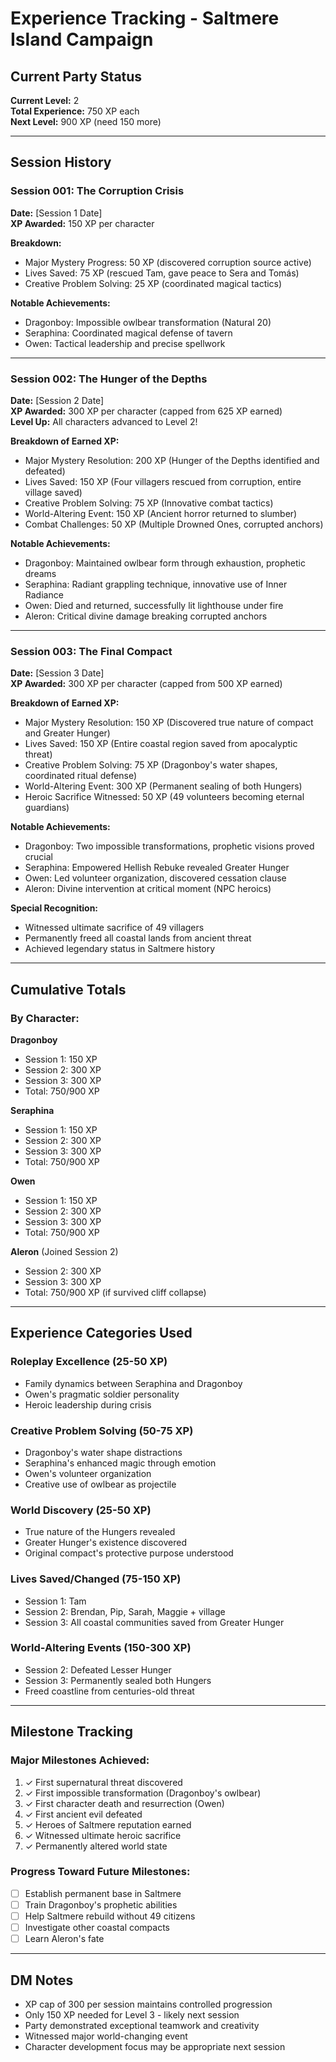 # Experience Tracking - Saltmere Island Campaign

## Current Party Status
**Current Level:** 2  
**Total Experience:** 750 XP each  
**Next Level:** 900 XP (need 150 more)  

---

## Session History

### Session 001: The Corruption Crisis
**Date:** [Session 1 Date]  
**XP Awarded:** 150 XP per character  

**Breakdown:**
- Major Mystery Progress: 50 XP (discovered corruption source active)
- Lives Saved: 75 XP (rescued Tam, gave peace to Sera and Tomás)  
- Creative Problem Solving: 25 XP (coordinated magical tactics)

**Notable Achievements:**
- Dragonboy: Impossible owlbear transformation (Natural 20)
- Seraphina: Coordinated magical defense of tavern
- Owen: Tactical leadership and precise spellwork

---

### Session 002: The Hunger of the Depths
**Date:** [Session 2 Date]  
**XP Awarded:** 300 XP per character (capped from 625 XP earned)  
**Level Up:** All characters advanced to Level 2!  

**Breakdown of Earned XP:**
- Major Mystery Resolution: 200 XP (Hunger of the Depths identified and defeated)
- Lives Saved: 150 XP (Four villagers rescued from corruption, entire village saved)
- Creative Problem Solving: 75 XP (Innovative combat tactics)
- World-Altering Event: 150 XP (Ancient horror returned to slumber)
- Combat Challenges: 50 XP (Multiple Drowned Ones, corrupted anchors)

**Notable Achievements:**
- Dragonboy: Maintained owlbear form through exhaustion, prophetic dreams
- Seraphina: Radiant grappling technique, innovative use of Inner Radiance
- Owen: Died and returned, successfully lit lighthouse under fire
- Aleron: Critical divine damage breaking corrupted anchors

---

### Session 003: The Final Compact
**Date:** [Session 3 Date]  
**XP Awarded:** 300 XP per character (capped from 500 XP earned)  

**Breakdown of Earned XP:**
- Major Mystery Resolution: 150 XP (Discovered true nature of compact and Greater Hunger)
- Lives Saved: 150 XP (Entire coastal region saved from apocalyptic threat)
- Creative Problem Solving: 75 XP (Dragonboy's water shapes, coordinated ritual defense)
- World-Altering Event: 300 XP (Permanent sealing of both Hungers)
- Heroic Sacrifice Witnessed: 50 XP (49 volunteers becoming eternal guardians)

**Notable Achievements:**
- Dragonboy: Two impossible transformations, prophetic visions proved crucial
- Seraphina: Empowered Hellish Rebuke revealed Greater Hunger
- Owen: Led volunteer organization, discovered cessation clause
- Aleron: Divine intervention at critical moment (NPC heroics)

**Special Recognition:**
- Witnessed ultimate sacrifice of 49 villagers
- Permanently freed all coastal lands from ancient threat
- Achieved legendary status in Saltmere history

---

## Cumulative Totals

### By Character:
**Dragonboy**
- Session 1: 150 XP
- Session 2: 300 XP
- Session 3: 300 XP  
- Total: 750/900 XP

**Seraphina**
- Session 1: 150 XP
- Session 2: 300 XP
- Session 3: 300 XP
- Total: 750/900 XP

**Owen**
- Session 1: 150 XP
- Session 2: 300 XP
- Session 3: 300 XP
- Total: 750/900 XP

**Aleron** (Joined Session 2)
- Session 2: 300 XP
- Session 3: 300 XP
- Total: 750/900 XP (if survived cliff collapse)

---

## Experience Categories Used

### Roleplay Excellence (25-50 XP)
- Family dynamics between Seraphina and Dragonboy
- Owen's pragmatic soldier personality
- Heroic leadership during crisis

### Creative Problem Solving (50-75 XP)
- Dragonboy's water shape distractions
- Seraphina's enhanced magic through emotion
- Owen's volunteer organization
- Creative use of owlbear as projectile

### World Discovery (25-50 XP)
- True nature of the Hungers revealed
- Greater Hunger's existence discovered
- Original compact's protective purpose understood

### Lives Saved/Changed (75-150 XP)
- Session 1: Tam
- Session 2: Brendan, Pip, Sarah, Maggie + village
- Session 3: All coastal communities saved from Greater Hunger

### World-Altering Events (150-300 XP)
- Session 2: Defeated Lesser Hunger
- Session 3: Permanently sealed both Hungers
- Freed coastline from centuries-old threat

---

## Milestone Tracking

### Major Milestones Achieved:
1. ✓ First supernatural threat discovered
2. ✓ First impossible transformation (Dragonboy's owlbear)
3. ✓ First character death and resurrection (Owen)
4. ✓ First ancient evil defeated
5. ✓ Heroes of Saltmere reputation earned
6. ✓ Witnessed ultimate heroic sacrifice
7. ✓ Permanently altered world state

### Progress Toward Future Milestones:
- [ ] Establish permanent base in Saltmere
- [ ] Train Dragonboy's prophetic abilities
- [ ] Help Saltmere rebuild without 49 citizens
- [ ] Investigate other coastal compacts
- [ ] Learn Aleron's fate

---

## DM Notes
- XP cap of 300 per session maintains controlled progression
- Only 150 XP needed for Level 3 - likely next session
- Party demonstrated exceptional teamwork and creativity
- Witnessed major world-changing event
- Character development focus may be appropriate next session